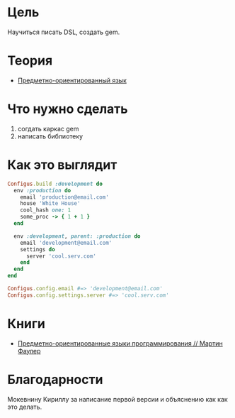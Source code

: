 # Цель
Научиться писать DSL, создать gem.


# Теория

* [Предметно-ориентированный язык](https://ru.wikipedia.org/wiki/%D0%9F%D1%80%D0%B5%D0%B4%D0%BC%D0%B5%D1%82%D0%BD%D0%BE-%D0%BE%D1%80%D0%B8%D0%B5%D0%BD%D1%82%D0%B8%D1%80%D0%BE%D0%B2%D0%B0%D0%BD%D0%BD%D1%8B%D0%B9_%D1%8F%D0%B7%D1%8B%D0%BA)

# Что нужно сделать

1. согдать каркас gem
2. написать библиотеку

# Как это выглядит

```ruby
Configus.build :development do
  env :production do
    email 'production@email.com'
    house 'White House'
    cool_hash one: 1
    some_proc -> { 1 + 1 }
  end

  env :development, parent: :production do
    email 'development@email.com'
    settings do
      server 'cool.serv.com'
    end
  end
end

Configus.config.email #=> 'development@email.com'
Configus.config.settings.server #=> 'cool.serv.com'
```


# Книги

* [Предметно-ориентированные языки программирования // Мартин Фаулер](http://www.ozon.ru/context/detail/id/6967089/)

# Благодарности

Мокевнину Кириллу за написание первой версии и объяснению как как это делать.
